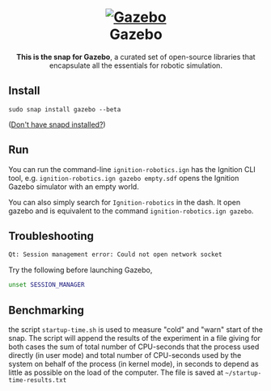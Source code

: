<h1 align="center" default="https://ignitionrobotics.org/home">
  <a href="https://ignitionrobotics.org/home">
    <img src="/snap/gui/icon.svg" alt="Gazebo">
  </a>
  <br />
  Gazebo
</h1>

<p align="center"><b>This is the snap for Gazebo</b>, a curated set of open-source libraries
that encapsulate all the essentials for robotic simulation.</p>

<!-- Uncomment and modify this when you are provided a build status badge
<p align="center">
<a href="https://build.snapcraft.io/user/snapcrafters/fork-and-rename-me"><img src="https://build.snapcraft.io/badge/snapcrafters/fork-and-rename-me.svg" alt="Snap Status"></a>
</p>
-->

## Install

    sudo snap install gazebo --beta

([Don't have snapd installed?](https://snapcraft.io/docs/core/install))

<!-- Uncomment and modify this when you have a screenshot
![my-snap-name](screenshot.png?raw=true "my-snap-name")
-->

## Run

You can run the command-line `ignition-robotics.ign` has the Ignition CLI tool,
e.g. `ignition-robotics.ign gazebo empty.sdf` opens the Ignition Gazebo simulator
with an empty world.

You can also simply search for `Ignition-robotics` in the dash.
It open gazebo and is equivalent to the command `ignition-robotics.ign gazebo`.

## Troubleshooting

```bash
Qt: Session management error: Could not open network socket
```

Try the following before launching Gazebo,

```bash
unset SESSION_MANAGER
```
## Benchmarking
the script `startup-time.sh` is used to measure "cold" and "warn" start of the snap. The script will append the results of the experiment in a file giving for both cases the sum of total number of CPU-seconds that the process used directly (in user mode) and total number of CPU-seconds used by the system on behalf of the process (in kernel mode), in seconds to depend as little as possible on the load of the computer. The file is saved at `~/startup-time-results.txt`

